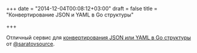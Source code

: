 +++
date = "2014-12-04T00:08:12+03:00"
draft = false
title = "Конвертирование JSON и YAML в Go структуры"

+++

<p>Отличный сервис для <a href="http://some2go.herokuapp.com/">конвертирования JSON или YAML в Go структуры</a> от <a href="https://twitter.com/">@saratovsource</a>.</p>

